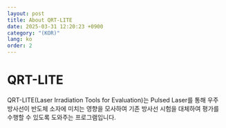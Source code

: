 ```yaml
---
layout: post
title: About QRT-LITE
date: 2025-03-31 12:20:23 +0900
category: "(KOR)"
lang: ko
order: 2
---
```


# QRT-LITE 

QRT-LITE(Laser Irradiation Tools for Evaluation)는 Pulsed Laser를 통해 우주 방사선이 반도체 소자에 미치는 영향을 모사하여 기존 방사선 시험을 대체하여 평가를 수행할 수 있도록 도와주는 프로그램입니다.
